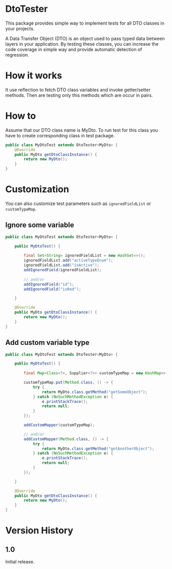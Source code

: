 # DtoTester
This package provides simple way to implement tests for all DTO classes in your projects.

A Data Transfer Object (DTO) is an object used to pass typed data between layers in your application. By testing these classes, you can increase the code coverage in simple way and provide automatic detection of regression.

# How it works
It use reflection to fetch DTO class variables and invoke getter/setter methods. Then are testing only this methods which are occur in pairs.

# How to 
Assume that our DTO class name is MyDto.
To run test for this class you have to create corresponding class in test package.
```java
public class MyDtoTest extends DtoTester<MyDto> {
	@Override
	public MyDto getDtoClassInstance() {
		return new MyDto();
	}
}
```

# Customization
You can also customize test parameters such as `ignoredFieldList` or `customTypeMap`.

## Ignore some variable
```java
public class MyDtoTest extends DtoTester<MyDto> {

	public MyDtoTest() {
  
		final Set<String> ignoredFieldList = new HashSet<>();
		ignoredFieldList.add("activeTypeEnum");
		ignoredFieldList.add("isActive");
		addIgnoredField(ignoredFieldList);
    
		// and/or
		addIgnoredField("id");
		addIgnoredField("isRed");

	}

	@Override
	public MyDto getDtoClassInstance() {
		return new MyDto();
	}
}
```

## Add custom variable type
```java
public class MyDtoTest extends DtoTester<MyDto> {

	public MyDtoTest() {
  
		final Map<Class<?>, Supplier<?>> customTypeMap = new HashMap<>();

		customTypeMap.put(Method.class, () -> {
			try {
				return MyDto.class.getMethod("getSomeObject");
			} catch (NoSuchMethodException e) {
				e.printStackTrace();
				return null;
			}
		});

		addCustomMapper(customTypeMap);

		// and/or 
		addCustomMapper(Method.class, () -> {
			try {
				return MyDto.class.getMethod("getAnotherObject");
			} catch (NoSuchMethodException e) {
				e.printStackTrace();
				return null;
			}
		});

	}

	@Override
	public MyDto getDtoClassInstance() {
		return new MyDto();
	}
}
```

# Version History

## 1.0 

Initial release.
